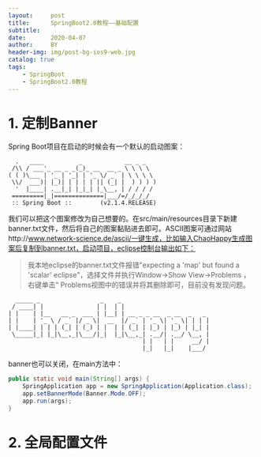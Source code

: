 ```yaml
---
layout:     post
title:      SpringBoot2.0教程——基础配置
subtitle:   
date:       2020-04-07
author:     BY
header-img: img/post-bg-ios9-web.jpg
catalog: true
tags:
    - SpringBoot
    - SpringBoot2.0教程
---
```


# 1. 定制Banner

Spring Boot项目在启动的时候会有一个默认的启动图案：

```
  .   ____          _            __ _ _
 /\\ / ___'_ __ _ _(_)_ __  __ _ \ \ \ \
( ( )\___ | '_ | '_| | '_ \/ _` | \ \ \ \
 \\/  ___)| |_)| | | | | || (_| |  ) ) ) )
  '  |____| .__|_| |_|_| |_\__, | / / / /
 =========|_|==============|___/=/_/_/_/
 :: Spring Boot ::        (v2.1.4.RELEASE)
```

我们可以把这个图案修改为自己想要的。在src/main/resources目录下新建banner.txt文件，然后将自己的图案黏贴进去即可。ASCII图案可通过网站http://www.network-science.de/ascii/一键生成，比如输入ChaoHappy生成图案后复制到banner.txt，启动项目，eclipse控制台输出如下：

> 我本地eclipse的banner.txt文件报错"expecting a 'map' but found a 'scalar' eclipse"，选择文件并执行Window->Show View->Problems ，右键单击“ Problems视图中的错误并将其删除即可，目前没有发现问题。

```
  _____ _                 _    _                         
 / ____| |               | |  | |                        
| |    | |__   __ _  ___ | |__| | __ _ _ __  _ __  _   _ 
| |    | '_ \ / _` |/ _ \|  __  |/ _` | '_ \| '_ \| | | |
| |____| | | | (_| | (_) | |  | | (_| | |_) | |_) | |_| |
 \_____|_| |_|\__,_|\___/|_|  |_|\__,_| .__/| .__/ \__, |
                                      | |   | |     __/ |
                                      |_|   |_|    |___/ 
```

banner也可以关闭，在main方法中：

```java
public static void main(String[] args) {
    SpringApplication app = new SpringApplication(Application.class);
    app.setBannerMode(Banner.Mode.OFF);
    app.run(args);
}
```

# 2. 全局配置文件

